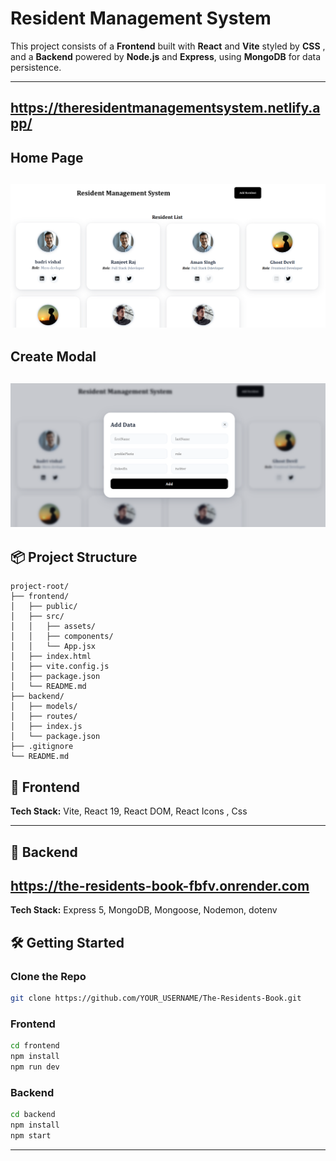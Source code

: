 # Resident Management System

This project consists of a **Frontend** built with **React** and **Vite** styled by **CSS** , and a **Backend** powered by **Node.js** and **Express**, using **MongoDB** for data persistence.

---

## https://theresidentmanagementsystem.netlify.app/

## Home Page

## ![alt text](<frontend/src/assets/Screenshot 2025-06-05 231701.png>)

## Create Modal

## ![alt text](<frontend/src/assets/Screenshot 2025-06-05 231724.png>)

## 📦 Project Structure

```
project-root/
├── frontend/
│   ├── public/
│   ├── src/
│   │   ├── assets/
│   │   ├── components/
│   │   └── App.jsx
│   ├── index.html
│   ├── vite.config.js
│   ├── package.json
│   └── README.md
├── backend/
│   ├── models/
│   ├── routes/
│   ├── index.js
│   └── package.json
├── .gitignore
└── README.md
```

## 🚀 Frontend

**Tech Stack:** Vite, React 19, React DOM, React Icons , Css

---

## 🔧 Backend

## https://the-residents-book-fbfv.onrender.com

**Tech Stack:** Express 5, MongoDB, Mongoose, Nodemon, dotenv

## 🛠️ Getting Started

### Clone the Repo

```bash
git clone https://github.com/YOUR_USERNAME/The-Residents-Book.git
```

### Frontend

```bash
cd frontend
npm install
npm run dev
```

### Backend

```bash
cd backend
npm install
npm start
```

---
